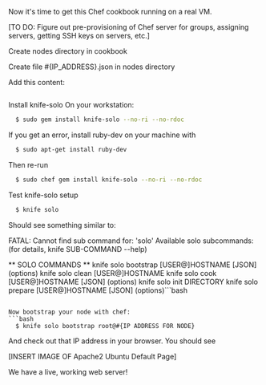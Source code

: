 Now it's time to get this Chef cookbook running on a real VM.

[TO DO: Figure out pre-provisioning of Chef server for groups, assigning servers, getting SSH keys on servers, etc.]

Create nodes directory in cookbook

Create file #{IP_ADDRESS}.json in nodes directory

Add this content:

```bash

```

Install knife-solo
On your workstation:

```bash
  $ sudo gem install knife-solo --no-ri --no-rdoc
```

If you get an error, install ruby-dev on your machine with

```bash
  $ sudo apt-get install ruby-dev
```

Then re-run

```bash
  $ sudo chef gem install knife-solo --no-ri --no-rdoc
```

Test knife-solo setup
```bash
  $ knife solo
```

Should see something similar to:

FATAL: Cannot find sub command for: 'solo'
Available solo subcommands: (for details, knife SUB-COMMAND --help)

** SOLO COMMANDS **
  knife solo bootstrap [USER@]HOSTNAME [JSON] (options)
  knife solo clean [USER@]HOSTNAME
  knife solo cook [USER@]HOSTNAME [JSON] (options)
  knife solo init DIRECTORY
  knife solo prepare [USER@]HOSTNAME [JSON] (options)```bash
```

Now bootstrap your node with chef:
```bash
  $ knife solo bootstrap root@#{IP ADDRESS FOR NODE}
```

And check out that IP address in your browser.  You should see

[INSERT IMAGE OF Apache2 Ubuntu Default Page]

We have a live, working web server!

